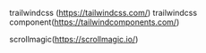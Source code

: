 

trailwindcss (https://tailwindcss.com/)
trailwindcss component(https://tailwindcomponents.com/)

scrollmagic(https://scrollmagic.io/)